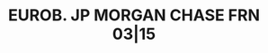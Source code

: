 ---
layout: asset
title: EUROB. JP MORGAN CHASE FRN 03|15                            
isin: US46623EJN04
---